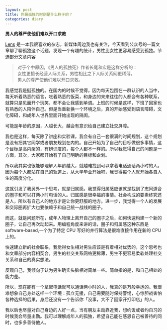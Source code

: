 ```yaml
---
layout: post
title: 你最孤独的时刻是什么样子的？
categories: diary
---
```


__男人的尊严使他们难以开口求教__  

[Lens](http://www.lensmagazine.com.cn) 是一本我很喜欢的杂志，新媒体周边我也有关注，今天看到公众号的一篇文章聊了聊孤独这个话题，发现一个有趣的统计，男性比女性更容易感受到孤独。节选部分文章内容  

> 对于个中原因，《男人的孤独死》作者长尾和宏是这样分析的：  
> 女性更擅长经营人际关系，男性相比之下人际关系网更稀薄。   
> 男人的尊严使他们难以开口求救。  

我感觉我是挺孤独的。在国内的时候不觉得，因为每天包围在一群认识的人当中，每天听着熟悉的语言，吃着熟悉的饭菜，和身边的来来往往的人都会有各种联系，就算只是见面开个玩笑，都不会让我感到单调。上班的时候是这样，下班了回家也有熟悉的人陪伴自己。但是当重新换一个环境之后，真的开始感受到语言障碍，文化障碍，和成年人世界里面开始出现的隔阂。  

可能是年龄的原因，人越长大，越会有意识给自己建立社交屏障。  

我也是这样，每天除了讲座和实验课。我会有自己一套很满的时间规划，这个规划是没有把其它同学或者朋友规划在内的。自己开始为了自己的目标做很多事情，这个目标是高内聚的，有辨识度的，每个人都不一样的。所以我觉得自己的问题是一方面，其次，大家都开始有了自己明确的目标和企划。  

所以我其实也很能够理解人年龄越大，就越难找到可以拿着电话通话两小时的人。因为每个人都站在自己的轨道上，从大学毕业开始吧，我觉得每个人就开始各自人生的高度分化。  

这就引发了我另外一个思考，就是归属感。我觉得归属感应该就是找到了志同道合的圈子和可以打两小时电话的人。归属感是很幸福的事情。社会构成的要素终究还是人，所以有自己人的地方才是让你更舒服的地方。进一步，我觉得一个人的发展和交际圈再扩大也要依赖于和自己统一战线的圈子。  

而这，就是问题所在，成年人物理上离开自己的圈子之后，如何快速构建一个新的圈子，让自己再次动起来。用编程角度来讲的话，圈子和归属感这种东西是 software-based,一个为了特定 CPU 写好的并行算法是很难直接作用在新的 CPU 上的。  

快速建立新的社会联系，我觉得女生相对男生应该是有着相对优势的，这个思考也和文章部分内容相契合，男生的社交关系网络更稀薄，男生不更容易柔软处理社交关系和自己的真实想法。  

反观自己，我倾向于认为男生确实头脑相对简单一些。简单指的是，和自己相处的能力差。    

所以，现在能有一个拿起电话就可以通话两小时的人，我真的是万般幸运的。我很难想象自己身处这样一个环境：孤立无援，自己需要随时保持警惕，心惊胆战害怕各种选择的后果，身后还没有一个告诉你「没事，大不了回家开打印店」的人。  

我以后也尽量对自己身边的人好一点，当有朋友主动靠近我，想约饭或者约自习的时候我会尽量出勤。我可以理解成年人的孤独，希望自己能在感恩自己被善待的同时，也多多善待他人。

